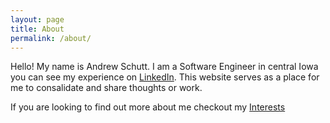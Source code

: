 ```yaml
---
layout: page
title: About
permalink: /about/
---
```


Hello! My name is Andrew Schutt. I am a Software Engineer in central Iowa you can see my experience on [LinkedIn](https://www.linkedin.com/in/schuttandrew/). This website serves as a place for me to consalidate and share thoughts or work.

If you are looking to find out more about me checkout my [Interests](http://andrew-schutt.com/interests)
